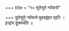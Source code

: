 +++
title = "१० सुतेसुते न्योकसे"

+++
सु॒तेसु॑ते॒ न्यो॑कसे बृ॒हद्बृ॑ह॒त एद॒रिः ।  
इन्द्रा॑य शू॒षम॑र्चति ॥